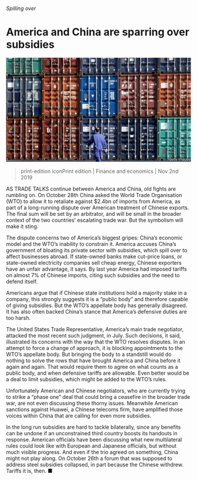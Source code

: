 ###### Spilling over

# America and China are sparring over subsidies 

![image](images/20191102_FNP001_0.jpg) 

> print-edition iconPrint edition | Finance and economics | Nov 2nd 2019 

AS TRADE TALKS continue between America and China, old fights are rumbling on. On October 28th China asked the World Trade Organisation (WTO) to allow it to retaliate against $2.4bn of imports from America, as part of a long-running dispute over American treatment of Chinese exports. The final sum will be set by an arbitrator, and will be small in the broader context of the two countries’ escalating trade war. But the symbolism will make it sting. 

The dispute concerns two of America’s biggest gripes: China’s economic model and the WTO’s inability to constrain it. America accuses China’s government of bloating its private sector with subsidies, which spill over to affect businesses abroad. If state-owned banks make cut-price loans, or state-owned electricity companies sell cheap energy, Chinese exporters have an unfair advantage, it says. By last year America had imposed tariffs on almost 7% of Chinese imports, citing such subsidies and the need to defend itself. 

Americans argue that if Chinese state institutions hold a majority stake in a company, this strongly suggests it is a “public body” and therefore capable of giving subsidies. But the WTO’s appellate body has generally disagreed. It has also often backed China’s stance that America’s defensive duties are too harsh. 

The United States Trade Representative, America’s main trade negotiator, attacked the most recent such judgment, in July. Such decisions, it said, illustrated its concerns with the way that the WTO resolves disputes. In an attempt to force a change of approach, it is blocking appointments to the WTO’s appellate body. But bringing the body to a standstill would do nothing to solve the rows that have brought America and China before it again and again. That would require them to agree on what counts as a public body, and when defensive tariffs are allowable. Even better would be a deal to limit subsidies, which might be added to the WTO’s rules. 

Unfortunately American and Chinese negotiators, who are currently trying to strike a “phase one” deal that could bring a ceasefire in the broader trade war, are not even discussing these thorny issues. Meanwhile American sanctions against Huawei, a Chinese telecoms firm, have amplified those voices within China that are calling for even more subsidies. 

In the long run subsidies are hard to tackle bilaterally, since any benefits can be undone if an unconstrained third country boosts its handouts in response. American officials have been discussing what new multilateral rules could look like with European and Japanese officials, but without much visible progress. And even if the trio agreed on something, China might not play along. On October 26th a forum that was supposed to address steel subsidies collapsed, in part because the Chinese withdrew. Tariffs it is, then. ■ 

